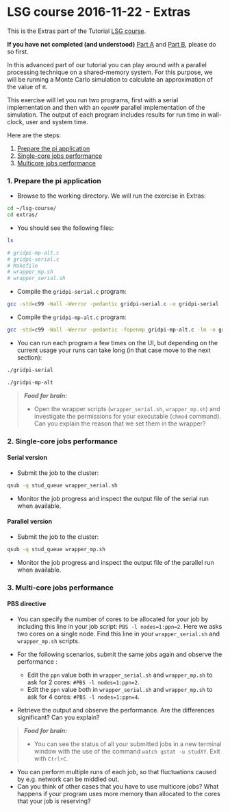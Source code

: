 # LSG course 2016-11-22 - Extras

This is the Extras part of the Tutorial [LSG course](https://github.com/sara-nl/lsg-course/blob/master/README.md).

**If you have not completed (and understood)** [Part A](https://github.com/sara-nl/lsg-course/blob/master/partA.md) 
and [Part B](https://github.com/sara-nl/lsg-course/blob/master/partB.md), please do so first.

In this advanced part of our tutorial you can play around with a parallel processing technique on a shared-memory system. 
For this purpose, we will be running a Monte Carlo simulation to calculate an approximation of the value of π.

This exercise will let you run two programs, first with a serial implementation and then with an `openMP` parallel 
implementation of the simulation. The output of each program includes results for run time in wall-clock, user and system time.

Here are the steps:

1. [Prepare the pi application](#prepare-the-pi-application)
2. [Single-core jobs performance](#single-core-jobs-performance)
3. [Multicore jobs performance](#multi-core-jobs-performance)

### <a name="prepare-the-pi-application"></a> 1. Prepare the pi application

* Browse to the working directory. We will run the exercise in Extras:

```sh
cd ~/lsg-course/
cd extras/
```

* You should see the following files:

```sh
ls
```

```sh
# gridpi-mp-alt.c  
# gridpi-serial.c  
# Makefile   
# wrapper_mp.sh  
# wrapper_serial.sh
```

* Compile the `gridpi-serial.c` program:

```sh
gcc -std=c99 -Wall -Werror -pedantic gridpi-serial.c -o gridpi-serial
```

* Compile the `gridpi-mp-alt.c` program:

```sh
gcc -std=c99 -Wall -Werror -pedantic -fopenmp gridpi-mp-alt.c -lm -o gridpi-mp-alt
```

* You can run each program a few times on the UI, but depending on the current usage your runs
can take long (in that case move to the next section):

```sh
./gridpi-serial
```

```sh
./gridpi-mp-alt
```

> **_Food for brain:_**
>
> * Open the wrapper scripts (`wrapper_serial.sh`, `wrapper_mp.sh`) and investigate the 
permissions for your executable (`chmod` command). Can you explain the reason that we set them 
in the wrapper?

### <a name="single-core-jobs-performance"></a> 2. Single-core jobs performance

#### Serial version 

* Submit the job to the cluster:

```sh
qsub -q stud_queue wrapper_serial.sh
```

* Monitor the job progress and inspect the output file of the serial run when available.

#### Parallel version 

* Submit the job to the cluster:

```sh
qsub -q stud_queue wrapper_mp.sh
```

* Monitor the job progress and inspect the output file of the parallel run when available.

### <a name="multi-core-jobs-performance"></a> 3. Multi-core jobs performance

#### PBS directive

* You can specify the number of cores to be allocated for your job by including this line in your job script: `PBS -l nodes=1:ppn=2`. Here we asks two cores on a single node. Find this line in your `wrapper_serial.sh` and `wrapper_mp.sh` scripts.
 
* For the following scenarios, submit the same jobs again and observe the performance :
  * Edit the `ppn` value both in `wrapper_serial.sh` and `wrapper_mp.sh` to ask for 2 cores: `#PBS -l nodes=1:ppn=2`. 
  * Edit the `ppn` value both in `wrapper_serial.sh` and `wrapper_mp.sh` to ask for 4 cores: `#PBS -l nodes=1:ppn=4`. 

* Retrieve the output and observe the performance. Are the differences significant? Can you explain?
 
> **_Food for brain:_**
>
> * You can see the status of all your submitted jobs in a new terminal window with the use
of the command `watch qstat -u studXY`. Exit with `Ctrl+C`.
* You can perform multiple runs of each job, so that fluctuations caused by e.g. network can be middled out. 
* Can you think of other cases that you have to use multicore jobs? What happens if your program uses 
more memory than allocated to the cores that your job is reserving?
 
 
